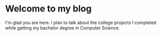 # Welcome to my blog

I'm glad you are here. I plan to talk about the college projects I completed while getting my 
bachelor degree in Computer Science. 
